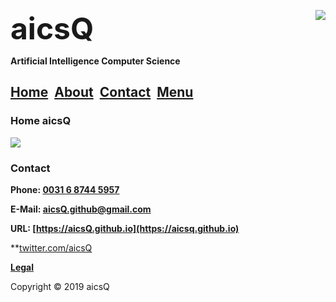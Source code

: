 <b><font size="7">aicsQ</font></b><img src="https://aicsq.github.io/aicsQ 50.png" align="right">

**Artificial Intelligence Computer Science**

## [Home](https://aicsq.github.io)&nbsp;&nbsp;[About](https://aicsq.github.io/about)&nbsp;&nbsp;[Contact](https://aicsq.github.io/contact)&nbsp;&nbsp;[Menu](https://aicsq.github.io/menu)

### Home aicsQ

<img src="https://aicsq.github.io/aicsQ 180.png" align="middle">

### Contact
**Phone: [0031 6 8744 5957](tel:0031687445957)**

**E-Mail: [aicsQ.github@gmail.com](https://aicsq.github@gmail.com)**

**URL: [https://aicsQ.github.io](https://aicsq.github.io)**

**[twitter.com/aicsQ](https://twitter.com/aicsQ)

**[Legal](https://aicsq.github.io/legal)**

Copyright © 2019 aicsQ
